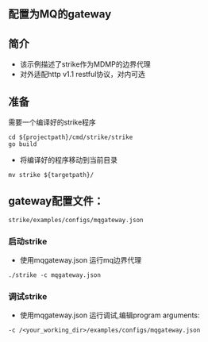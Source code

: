 ## 配置为MQ的gateway

## 简介

+ 该示例描述了strike作为MDMP的边界代理
+ 对外适配http v1.1 restful协议，对内可选

## 准备

需要一个编译好的strike程序
```
cd ${projectpath}/cmd/strike/strike
go build
```

+ 将编译好的程序移动到当前目录

```
mv strike ${targetpath}/
```

## gateway配置文件：

```
strike/examples/configs/mqgateway.json
```

### 启动strike

+ 使用mqgateway.json 运行mq边界代理

```
./strike -c mqgateway.json
```

### 调试strike
+ 使用mqgateway.json 运行调试,编辑program arguments:

```
-c /<your_working_dir>/examples/configs/mqgateway.json
```